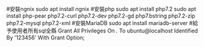 #安裝ngnix
sudo apt install ngnix
#安裝php
sudo apt install php7.2
sudo apt install php-pear php7.2-curl php7.2-dev php7.2-gd php7.bstring php7.2-zip php7.2-mysql php7.2-xml
#安裝MariaDB
sudo apt install mariadb-server
#給予使用者所有sql全縣
Grant All Privileges On *.* To ubuntu@localhost Identified By '123456' With Grant Option;
